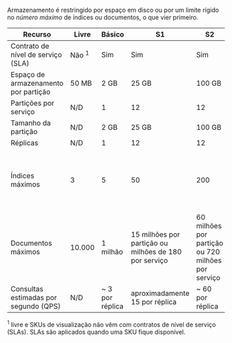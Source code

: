 Armazenamento é restringido por espaço em disco ou por um limite rígido no *número máximo* de índices ou documentos, o que vier primeiro. 

Recurso|Livre|Básico|S1|S2|S3 |S3 HD
---|---|---|---|----|---|----
Contrato de nível de serviço (SLA)|Não <sup>1</sup> |Sim |Sim  |Sim |Sim |Sim
Espaço de armazenamento por partição|50 MB |2 GB|25 GB|100 GB|200 GB|200 GB
Partições por serviço|N/D|1|12|12|12|3
Tamanho da partição|N/D|2 GB|25 GB|100 GB|200 GB |200 GB
Réplicas|N/D|1|12|12|12|12
Índices máximos|3|5|50|200|200|1000 por partição ou 3000 por serviço
Documentos máximos|10.000|1 milhão|15 milhões por partição ou milhões de 180 por serviço |60 milhões por partição ou 720 milhões por serviço |120 milhões por partição ou 1,4 bilhões por serviço|1 milhão por índice ou 200 milhões por partição |
Consultas estimadas por segundo (QPS)|N/D|~ 3 por réplica|aproximadamente 15 por réplica|~ 60 por réplica|~ 60 por réplica|> 60 por réplica

<sup>1</sup> livre e SKUs de visualização não vêm com contratos de nível de serviço (SLAs). SLAs são aplicados quando uma SKU fique disponível.